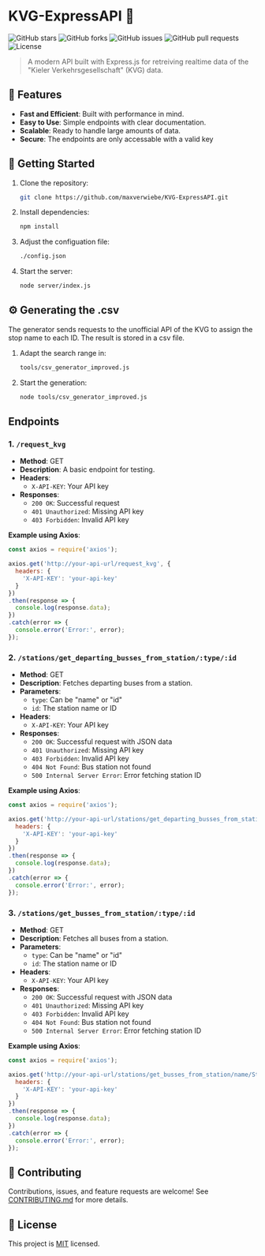 # KVG-ExpressAPI 🚀

![GitHub stars](https://img.shields.io/github/stars/maxverwiebe/KVG-ExpressAPI?style=social)
![GitHub forks](https://img.shields.io/github/forks/maxverwiebe/KVG-ExpressAPI?style=social)
![GitHub issues](https://img.shields.io/github/issues/maxverwiebe/KVG-ExpressAPI)
![GitHub pull requests](https://img.shields.io/github/issues-pr/maxverwiebe/KVG-ExpressAPI)
![License](https://img.shields.io/github/license/maxverwiebe/KVG-ExpressAPI)

> A modern API built with Express.js for retreiving realtime data of the "Kieler Verkehrsgesellschaft" (KVG) data.

## 🌟 Features

- **Fast and Efficient**: Built with performance in mind.
- **Easy to Use**: Simple endpoints with clear documentation.
- **Scalable**: Ready to handle large amounts of data.
- **Secure**: The endpoints are only accessable with a valid key

## 🚀 Getting Started

1. Clone the repository:
   ```bash
   git clone https://github.com/maxverwiebe/KVG-ExpressAPI.git
   ```

2. Install dependencies:
   ```bash
   npm install
   ```
3. Adjust the configuation file:
   ```bash
   ./config.json
   ```

4. Start the server:
   ```bash
   node server/index.js
   ```

## ⚙️ Generating the .csv
The generator sends requests to the unofficial API of the KVG to assign the stop name to each ID. The result is stored in a csv file.
1. Adapt the search range in:
   ```bash
   tools/csv_generator_improved.js
   ```

1. Start the generation:
   ```bash
   node tools/csv_generator_improved.js
   ```

## Endpoints

### 1. `/request_kvg`

- **Method**: GET
- **Description**: A basic endpoint for testing.
- **Headers**:
  - `X-API-KEY`: Your API key
- **Responses**:
  - `200 OK`: Successful request
  - `401 Unauthorized`: Missing API key
  - `403 Forbidden`: Invalid API key

**Example using Axios**:

```javascript
const axios = require('axios');

axios.get('http://your-api-url/request_kvg', {
  headers: {
    'X-API-KEY': 'your-api-key'
  }
})
.then(response => {
  console.log(response.data);
})
.catch(error => {
  console.error('Error:', error);
});
```

### 2. `/stations/get_departing_busses_from_station/:type/:id`

- **Method**: GET
- **Description**: Fetches departing buses from a station.
- **Parameters**:
  - `type`: Can be "name" or "id"
  - `id`: The station name or ID
- **Headers**:
  - `X-API-KEY`: Your API key
- **Responses**:
  - `200 OK`: Successful request with JSON data
  - `401 Unauthorized`: Missing API key
  - `403 Forbidden`: Invalid API key
  - `404 Not Found`: Bus station not found
  - `500 Internal Server Error`: Error fetching station ID

**Example using Axios**:

```javascript
const axios = require('axios');

axios.get('http://your-api-url/stations/get_departing_busses_from_station/name/StationName', {
  headers: {
    'X-API-KEY': 'your-api-key'
  }
})
.then(response => {
  console.log(response.data);
})
.catch(error => {
  console.error('Error:', error);
});
```

### 3. `/stations/get_busses_from_station/:type/:id`

- **Method**: GET
- **Description**: Fetches all buses from a station.
- **Parameters**:
  - `type`: Can be "name" or "id"
  - `id`: The station name or ID
- **Headers**:
  - `X-API-KEY`: Your API key
- **Responses**:
  - `200 OK`: Successful request with JSON data
  - `401 Unauthorized`: Missing API key
  - `403 Forbidden`: Invalid API key
  - `404 Not Found`: Bus station not found
  - `500 Internal Server Error`: Error fetching station ID

**Example using Axios**:

```javascript
const axios = require('axios');

axios.get('http://your-api-url/stations/get_busses_from_station/name/StationName', {
  headers: {
    'X-API-KEY': 'your-api-key'
  }
})
.then(response => {
  console.log(response.data);
})
.catch(error => {
  console.error('Error:', error);
});
```

## 🤝 Contributing

Contributions, issues, and feature requests are welcome! See [CONTRIBUTING.md](./CONTRIBUTING.md) for more details.

## 📜 License

This project is [MIT](./LICENSE) licensed.